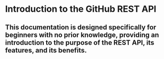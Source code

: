 # Introduction to the GitHub REST API

## This documentation is designed specifically for beginners with no prior knowledge, providing an introduction to the purpose of the REST API, its features, and its benefits.